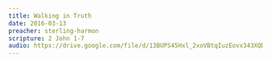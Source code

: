 ```yaml
---
title: Walking in Truth
date: 2016-03-13
preacher: sterling-harmon
scripture: 2 John 1-7
audio: https://drive.google.com/file/d/13BUPS45Hxl_2xoVBtqIuzEovx343XQDV/view
---
```

